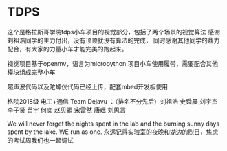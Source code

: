 # TDPS
这个是格拉斯哥学院tdps小车项目的视觉部分，包括了两个场景的视觉算法
感谢刘祖浩同学的主力付出，没有顶顶就没有算法的完成，
同时感谢其他同学的鼎力配合，有大家的力量小车才能完美的跑起来。

视觉项目基于openmv，语言为micropython
项目小车使用履带，需要配合其他模块组成完整小车

超声波代码以及陀螺仪代码已经上传，配套mbed开发板使用

格院2018级 电工+通信
Team Dejavu ：（排名不分先后）刘祖浩 史舜晨 刘宇杰 李子贤 苗宇 何奕 赵贝頔 宋雷然 唐瑶 刘思言

We will never forget the nights spent in the lab and the burning sunny days spent by the lake.
WE run as one.
永远记得实验室的夜晚和湖边的烈日，焦虑的考试周我们也一起调试


